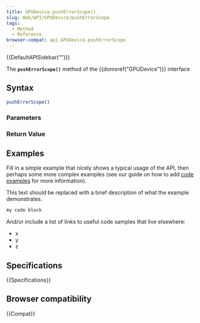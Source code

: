 ```yaml
---
title: GPUDevice.pushErrorScope()
slug: Web/API/GPUDevice/pushErrorScope
tags:
  - Method
  - Reference
browser-compat: api.GPUDevice.pushErrorScope
---
```

{{DefaultAPISidebar("")}}

The **`pushErrorScope()`** method of the {{domxref("GPUDevice")}} interface 

## Syntax

```js
pushErrorScope()
```

### Parameters



### Return Value



## Examples

Fill in a simple example that nicely shows a typical usage of the API, then perhaps some more complex examples (see our guide on how to add [code examples](/en-US/docs/MDN/Contribute/Structures/Code_examples) for more information).

This text should be replaced with a brief description of what the example demonstrates.

```js
my code block
```

And/or include a list of links to useful code samples that live elsewhere:

*   x
*   y
*   z

## Specifications

{{Specifications}}

## Browser compatibility

{{Compat}}


